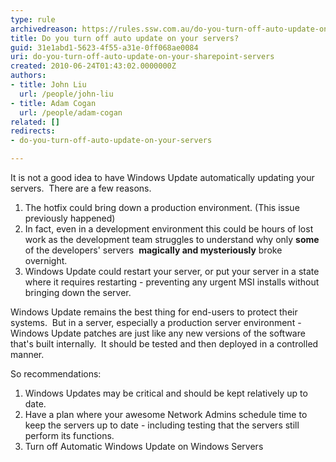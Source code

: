 ```yaml
---
type: rule
archivedreason: https://rules.ssw.com.au/do-you-turn-off-auto-update-on-your-servers
title: Do you turn off auto update on your servers?
guid: 31e1abd1-5623-4f55-a31e-0ff068ae0084
uri: do-you-turn-off-auto-update-on-your-sharepoint-servers
created: 2010-06-24T01:43:02.0000000Z
authors:
- title: John Liu
  url: /people/john-liu
- title: Adam Cogan
  url: /people/adam-cogan
related: []
redirects:
- do-you-turn-off-auto-update-on-your-servers

---
```


It is not a good idea to have Windows Update automatically updating your servers.  There are a few reasons.  


<!--endintro-->

1. The hotfix could bring down a production environment. (This issue previously happened)
2. In fact, even in a development environment this could be hours of lost work as the development team struggles to understand why only  **some** of the developers' servers  **magically and mysteriously** broke overnight.
3. Windows Update could restart your server, or put your server in a state where it requires restarting - preventing any urgent MSI installs without bringing down the server.


Windows Update remains the best thing for end-users to protect their systems.  But in a server, especially a production server environment - Windows Update patches are just like any new versions of the software that's built internally.  It should be tested and then deployed in a controlled manner.

So recommendations:

1. Windows Updates may be critical and should be kept relatively up to date.
2. Have a plan where your awesome Network Admins schedule time to keep the servers up to date - including testing that the servers still perform its functions.
3. Turn off Automatic Windows Update on Windows Servers
